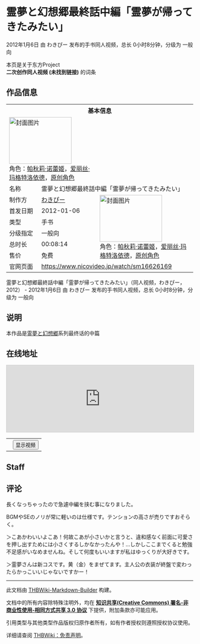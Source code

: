 # 霊夢と幻想郷最終話中編「霊夢が帰ってきたみたい」

<!-- source html: G:\repos\THBWiki-Markdown-Builder\THBWikiMarkdown\Temp\main\6\61\ns0%3A%E9%9C%8A%E5%A4%A2%E3%81%A8%E5%B9%BB%E6%83%B3%E9%83%B7%E6%9C%80%E7%B5%82%E8%A9%B1%E4%B8%AD%E7%B7%A8%E3%80%8C%E9%9C%8A%E5%A4%A2%E3%81%8C%E5%B8%B0%E3%81%A3%E3%81%A6%E3%81%8D%E3%81%9F%E3%81%BF%E3%81%9F%E3%81%84%E3%80%8D.html -->

2012年1月6日 由 わきぴー  发布的手书同人视频，总长 0小时8分钟，分级为 一般向

本页是关于东方Project  
 **二次创作同人视频 (未找到链接)** 的词条

## 作品信息

<table><tbody><tr><th colspan="3">基本信息</th></tr><tr><td class="cover-artwork-mobile" colspan="2"><a href="./文件-霊夢と幻想郷最終話中編「霊夢が帰ってきたみたい」封面.jpg.md" class="image" title="封面图片"><img alt="封面图片" src="https://upload.thwiki.cc/thumb/4/4c/%E9%9C%8A%E5%A4%A2%E3%81%A8%E5%B9%BB%E6%83%B3%E9%83%B7%E6%9C%80%E7%B5%82%E8%A9%B1%E4%B8%AD%E7%B7%A8%E3%80%8C%E9%9C%8A%E5%A4%A2%E3%81%8C%E5%B8%B0%E3%81%A3%E3%81%A6%E3%81%8D%E3%81%9F%E3%81%BF%E3%81%9F%E3%81%84%E3%80%8D%E5%B0%81%E9%9D%A2.jpg/168px-%E9%9C%8A%E5%A4%A2%E3%81%A8%E5%B9%BB%E6%83%B3%E9%83%B7%E6%9C%80%E7%B5%82%E8%A9%B1%E4%B8%AD%E7%B7%A8%E3%80%8C%E9%9C%8A%E5%A4%A2%E3%81%8C%E5%B8%B0%E3%81%A3%E3%81%A6%E3%81%8D%E3%81%9F%E3%81%BF%E3%81%9F%E3%81%84%E3%80%8D%E5%B0%81%E9%9D%A2.jpg" decoding="async" loading="lazy" width="168" height="126" srcset="https://upload.thwiki.cc/thumb/4/4c/%E9%9C%8A%E5%A4%A2%E3%81%A8%E5%B9%BB%E6%83%B3%E9%83%B7%E6%9C%80%E7%B5%82%E8%A9%B1%E4%B8%AD%E7%B7%A8%E3%80%8C%E9%9C%8A%E5%A4%A2%E3%81%8C%E5%B8%B0%E3%81%A3%E3%81%A6%E3%81%8D%E3%81%9F%E3%81%BF%E3%81%9F%E3%81%84%E3%80%8D%E5%B0%81%E9%9D%A2.jpg/252px-%E9%9C%8A%E5%A4%A2%E3%81%A8%E5%B9%BB%E6%83%B3%E9%83%B7%E6%9C%80%E7%B5%82%E8%A9%B1%E4%B8%AD%E7%B7%A8%E3%80%8C%E9%9C%8A%E5%A4%A2%E3%81%8C%E5%B8%B0%E3%81%A3%E3%81%A6%E3%81%8D%E3%81%9F%E3%81%BF%E3%81%9F%E3%81%84%E3%80%8D%E5%B0%81%E9%9D%A2.jpg 1.5x, https://upload.thwiki.cc/thumb/4/4c/%E9%9C%8A%E5%A4%A2%E3%81%A8%E5%B9%BB%E6%83%B3%E9%83%B7%E6%9C%80%E7%B5%82%E8%A9%B1%E4%B8%AD%E7%B7%A8%E3%80%8C%E9%9C%8A%E5%A4%A2%E3%81%8C%E5%B8%B0%E3%81%A3%E3%81%A6%E3%81%8D%E3%81%9F%E3%81%BF%E3%81%9F%E3%81%84%E3%80%8D%E5%B0%81%E9%9D%A2.jpg/336px-%E9%9C%8A%E5%A4%A2%E3%81%A8%E5%B9%BB%E6%83%B3%E9%83%B7%E6%9C%80%E7%B5%82%E8%A9%B1%E4%B8%AD%E7%B7%A8%E3%80%8C%E9%9C%8A%E5%A4%A2%E3%81%8C%E5%B8%B0%E3%81%A3%E3%81%A6%E3%81%8D%E3%81%9F%E3%81%BF%E3%81%9F%E3%81%84%E3%80%8D%E5%B0%81%E9%9D%A2.jpg 2x" data-file-width="360" data-file-height="270"></a><div class="cover-char">角色：<a href="./帕秋莉·诺蕾姬.md" title="帕秋莉·诺蕾姬">帕秋莉·诺蕾姬</a>，<a href="./爱丽丝·玛格特洛依德.md" title="爱丽丝·玛格特洛依德">爱丽丝·玛格特洛依德</a>，<a href="/index.php?title=%E5%8E%9F%E5%88%9B%E8%A7%92%E8%89%B2&amp;action=edit&amp;redlink=1" class="new" title="原创角色（页面不存在）">原创角色</a></div></td>
</tr><tr><td class="label">名称</td><td colspan="2"> 霊夢と幻想郷最終話中編「霊夢が帰ってきたみたい」 </td></tr><tr><td class="label">制作方</td><td><a href="./わきぴー.md" title="わきぴー">わきぴー</a></td><td class="cover-artwork" rowspan="6" style="min-width:168px;"><a href="./文件-霊夢と幻想郷最終話中編「霊夢が帰ってきたみたい」封面.jpg.md" class="image" title="封面图片"><img alt="封面图片" src="https://upload.thwiki.cc/thumb/4/4c/%E9%9C%8A%E5%A4%A2%E3%81%A8%E5%B9%BB%E6%83%B3%E9%83%B7%E6%9C%80%E7%B5%82%E8%A9%B1%E4%B8%AD%E7%B7%A8%E3%80%8C%E9%9C%8A%E5%A4%A2%E3%81%8C%E5%B8%B0%E3%81%A3%E3%81%A6%E3%81%8D%E3%81%9F%E3%81%BF%E3%81%9F%E3%81%84%E3%80%8D%E5%B0%81%E9%9D%A2.jpg/168px-%E9%9C%8A%E5%A4%A2%E3%81%A8%E5%B9%BB%E6%83%B3%E9%83%B7%E6%9C%80%E7%B5%82%E8%A9%B1%E4%B8%AD%E7%B7%A8%E3%80%8C%E9%9C%8A%E5%A4%A2%E3%81%8C%E5%B8%B0%E3%81%A3%E3%81%A6%E3%81%8D%E3%81%9F%E3%81%BF%E3%81%9F%E3%81%84%E3%80%8D%E5%B0%81%E9%9D%A2.jpg" decoding="async" loading="lazy" width="168" height="126" srcset="https://upload.thwiki.cc/thumb/4/4c/%E9%9C%8A%E5%A4%A2%E3%81%A8%E5%B9%BB%E6%83%B3%E9%83%B7%E6%9C%80%E7%B5%82%E8%A9%B1%E4%B8%AD%E7%B7%A8%E3%80%8C%E9%9C%8A%E5%A4%A2%E3%81%8C%E5%B8%B0%E3%81%A3%E3%81%A6%E3%81%8D%E3%81%9F%E3%81%BF%E3%81%9F%E3%81%84%E3%80%8D%E5%B0%81%E9%9D%A2.jpg/252px-%E9%9C%8A%E5%A4%A2%E3%81%A8%E5%B9%BB%E6%83%B3%E9%83%B7%E6%9C%80%E7%B5%82%E8%A9%B1%E4%B8%AD%E7%B7%A8%E3%80%8C%E9%9C%8A%E5%A4%A2%E3%81%8C%E5%B8%B0%E3%81%A3%E3%81%A6%E3%81%8D%E3%81%9F%E3%81%BF%E3%81%9F%E3%81%84%E3%80%8D%E5%B0%81%E9%9D%A2.jpg 1.5x, https://upload.thwiki.cc/thumb/4/4c/%E9%9C%8A%E5%A4%A2%E3%81%A8%E5%B9%BB%E6%83%B3%E9%83%B7%E6%9C%80%E7%B5%82%E8%A9%B1%E4%B8%AD%E7%B7%A8%E3%80%8C%E9%9C%8A%E5%A4%A2%E3%81%8C%E5%B8%B0%E3%81%A3%E3%81%A6%E3%81%8D%E3%81%9F%E3%81%BF%E3%81%9F%E3%81%84%E3%80%8D%E5%B0%81%E9%9D%A2.jpg/336px-%E9%9C%8A%E5%A4%A2%E3%81%A8%E5%B9%BB%E6%83%B3%E9%83%B7%E6%9C%80%E7%B5%82%E8%A9%B1%E4%B8%AD%E7%B7%A8%E3%80%8C%E9%9C%8A%E5%A4%A2%E3%81%8C%E5%B8%B0%E3%81%A3%E3%81%A6%E3%81%8D%E3%81%9F%E3%81%BF%E3%81%9F%E3%81%84%E3%80%8D%E5%B0%81%E9%9D%A2.jpg 2x" data-file-width="360" data-file-height="270"></a><div class="cover-char">角色：<a href="./帕秋莉·诺蕾姬.md" title="帕秋莉·诺蕾姬">帕秋莉·诺蕾姬</a>，<a href="./爱丽丝·玛格特洛依德.md" title="爱丽丝·玛格特洛依德">爱丽丝·玛格特洛依德</a>，<a href="/index.php?title=%E5%8E%9F%E5%88%9B%E8%A7%92%E8%89%B2&amp;action=edit&amp;redlink=1" class="new" title="原创角色（页面不存在）">原创角色</a></div></td>
</tr><tr><td class="label">首发日期</td><td>2012-01-06</td></tr><tr><td class="label">类型</td><td>手书</td></tr><tr><td class="label">分级指定</td><td>一般向</td></tr><tr><td class="label">总时长</td><td>00:08:14</td></tr><tr><td class="label">售价</td><td>免费</td></tr>
<tr><td class="label">官网页面</td><td colspan="2"><a rel="nofollow" class="external free" href="https://www.nicovideo.jp/watch/sm16626169">https://www.nicovideo.jp/watch/sm16626169</a></td></tr></tbody></table>

霊夢と幻想郷最終話中編「霊夢が帰ってきたみたい」（同人视频，わきぴー，2012） - 2012年1月6日 由 わきぴー  发布的手书同人视频，总长 0小时8分钟，分级为 一般向

## 说明
  
本作品是[霊夢と幻想郷](./霊夢と幻想郷.md)系列最终话的中篇
  


## 在线地址
  
<iframe width="100%" height="180" src="https://ext.nicovideo.jp/thumb/sm16626169" scrolling="no" style="border:solid 1px #CCC;" frameborder="0"><a href="http://www.nicovideo.jp/watch/sm16626169">,</a></iframe>



  

<table>
<tr><th style="text-align: center;"><a class="bilibili-title external text" target="_blank" rel="nofollow" style="margin: 0 0.4em 0 0.2em;"></a><input type="button" class="bilibili-toggle" value="显示视频" style="float: right;"></th></tr>
<tr class="bilibili-video" style="display: none;"><td></td></tr>
</table>






## Staff

## 评论

  
長くなっちゃったので急遽中編を挟む事になりました。  

BGMやSEのノリが常に軽いのは仕様です。テンションの高さが売りですおそらく。  

  

＞こあかわいいよこあ！何故こあが小さいかと言うと、違和感なく前面に可愛さを押し出すためには小さくするしかなかったんや！…しかしここまでくると勉強不足感がいなめませんね。そして何度もいいますが私はゆっくりが大好きです。  

＞霊夢さんは新コスです。黄（金）をまぜてます。主人公の衣装が終盤で変わったらかっこいいじゃないですかー！
  







---

此文档由 [THBWiki-Markdown-Builder](https://github.com/Delsin-Yu/THBWiki-Markdown-Builder) 构建。

文档中的所有内容除特殊注明外，均在 [**知识共享(Creative Commons) 署名-非商业性使用-相同方式共享 3.0 协议**](https://creativecommons.org/licenses/by-sa/3.0/deed.zh-hans) 下提供，附加条款亦可能应用。

引用类型与其他类型作品版权归原作者所有，如有作者授权则遵照授权协议使用。

详细请查阅 [THBWiki：免责声明](https://thbwiki.cc/THBWiki:%E5%85%8D%E8%B4%A3%E5%A3%B0%E6%98%8E)。

